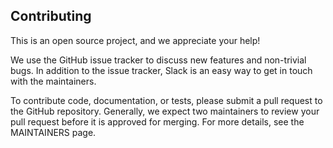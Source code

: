 ## Contributing

This is an open source project, and we appreciate your help!

We use the GitHub issue tracker to discuss new features and non-trivial bugs. In addition to the issue tracker, Slack is an easy way to get in touch with the maintainers.

To contribute code, documentation, or tests, please submit a pull request to the GitHub repository. Generally, we expect two maintainers to review your pull request before it is approved for merging. For more details, see the MAINTAINERS page.
